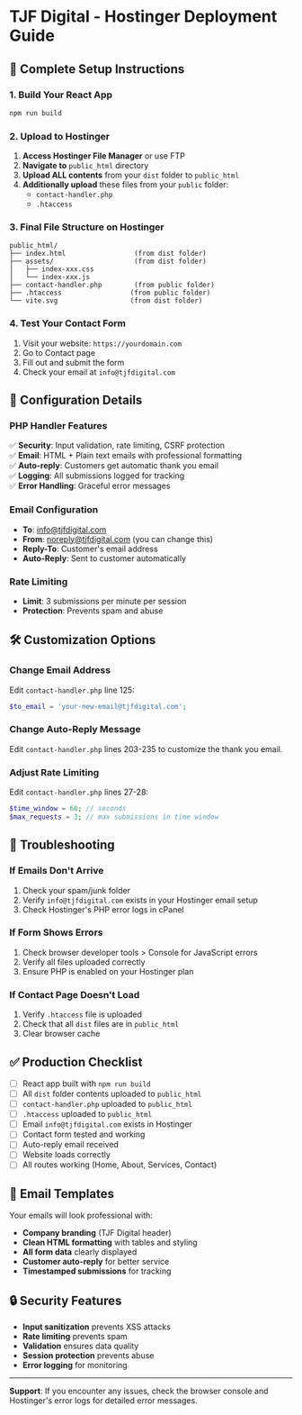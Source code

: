 # TJF Digital - Hostinger Deployment Guide

## 🚀 Complete Setup Instructions

### 1. Build Your React App
```bash
npm run build
```

### 2. Upload to Hostinger
1. **Access Hostinger File Manager** or use FTP
2. **Navigate to** `public_html` directory
3. **Upload ALL contents** from your `dist` folder to `public_html`
4. **Additionally upload** these files from your `public` folder:
   - `contact-handler.php` 
   - `.htaccess`

### 3. Final File Structure on Hostinger
```
public_html/
├── index.html                 (from dist folder)
├── assets/                    (from dist folder)
│   ├── index-xxx.css
│   └── index-xxx.js
├── contact-handler.php        (from public folder)
├── .htaccess                 (from public folder)
└── vite.svg                  (from dist folder)
```

### 4. Test Your Contact Form
1. Visit your website: `https://yourdomain.com`
2. Go to Contact page
3. Fill out and submit the form
4. Check your email at `info@tjfdigital.com`

## 🔧 Configuration Details

### PHP Handler Features
✅ **Security**: Input validation, rate limiting, CSRF protection  
✅ **Email**: HTML + Plain text emails with professional formatting  
✅ **Auto-reply**: Customers get automatic thank you email  
✅ **Logging**: All submissions logged for tracking  
✅ **Error Handling**: Graceful error messages  

### Email Configuration
- **To**: info@tjfdigital.com
- **From**: noreply@tjfdigital.com (you can change this)
- **Reply-To**: Customer's email address
- **Auto-Reply**: Sent to customer automatically

### Rate Limiting
- **Limit**: 3 submissions per minute per session
- **Protection**: Prevents spam and abuse

## 🛠️ Customization Options

### Change Email Address
Edit `contact-handler.php` line 125:
```php
$to_email = 'your-new-email@tjfdigital.com';
```

### Change Auto-Reply Message
Edit `contact-handler.php` lines 203-235 to customize the thank you email.

### Adjust Rate Limiting
Edit `contact-handler.php` lines 27-28:
```php
$time_window = 60; // seconds
$max_requests = 3; // max submissions in time window
```

## 🐛 Troubleshooting

### If Emails Don't Arrive
1. Check your spam/junk folder
2. Verify `info@tjfdigital.com` exists in your Hostinger email setup
3. Check Hostinger's PHP error logs in cPanel

### If Form Shows Errors
1. Check browser developer tools > Console for JavaScript errors
2. Verify all files uploaded correctly
3. Ensure PHP is enabled on your Hostinger plan

### If Contact Page Doesn't Load
1. Verify `.htaccess` file is uploaded
2. Check that all `dist` files are in `public_html`
3. Clear browser cache

## ✅ Production Checklist

- [ ] React app built with `npm run build`
- [ ] All `dist` folder contents uploaded to `public_html`
- [ ] `contact-handler.php` uploaded to `public_html`
- [ ] `.htaccess` uploaded to `public_html`
- [ ] Email `info@tjfdigital.com` exists in Hostinger
- [ ] Contact form tested and working
- [ ] Auto-reply email received
- [ ] Website loads correctly
- [ ] All routes working (Home, About, Services, Contact)

## 📧 Email Templates

Your emails will look professional with:
- **Company branding** (TJF Digital header)
- **Clean HTML formatting** with tables and styling
- **All form data** clearly displayed
- **Customer auto-reply** for better service
- **Timestamped submissions** for tracking

## 🔒 Security Features

- **Input sanitization** prevents XSS attacks
- **Rate limiting** prevents spam
- **Validation** ensures data quality
- **Session protection** prevents abuse
- **Error logging** for monitoring

---

**Support**: If you encounter any issues, check the browser console and Hostinger's error logs for detailed error messages.
